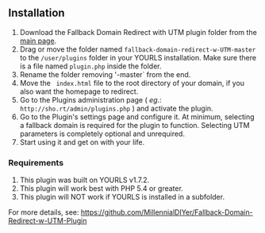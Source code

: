 Installation
------------
1. Download the Fallback Domain Redirect with UTM plugin folder from the [main page](https://github.com/MillennialDIYer/Fallback-Domain-Redirect-w-UTM-Plugin).
2. Drag or move the folder named `fallback-domain-redirect-w-UTM-master` to the `/user/plugins` folder in your YOURLS installation. Make sure there is a file named `plugin.php` inside the folder.
4. Rename the folder removing '-master` from the end.
5. Move the ` index.html` file to the root directory of your domain, if you also want the homepage to redirect. 
6. Go to the Plugins administration page ( *eg*.: `http://sho.rt/admin/plugins.php` ) and activate the plugin.
7. Go to the Plugin's settings page and configure it. At minimum, selecting a fallback domain is required for the plugin to function. Selecting UTM parameters is completely optional and unrequired.
8. Start using it and get on with your life.

### Requirements
1. This plugin was built on YOURLS v1.7.2.
2. This plugin will work best with PHP 5.4 or greater.
3. This plugin will NOT work if YOURLS is installed in a subfolder.

For more details, see:
https://github.com/MillennialDIYer/Fallback-Domain-Redirect-w-UTM-Plugin
